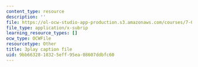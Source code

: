 ```yaml
---
content_type: resource
description: ''
file: https://ol-ocw-studio-app-production.s3.amazonaws.com/courses/7-01sc-fundamentals-of-biology-fall-2011/9bb6632818325eff95ea08607ddbfc60_K5n0BMKZR_Q.vtt
file_type: application/x-subrip
learning_resource_types: []
ocw_type: OCWFile
resourcetype: Other
title: 3play caption file
uid: 9bb66328-1832-5eff-95ea-08607ddbfc60
---
```


